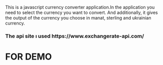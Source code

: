 This is a javascript currency converter application.In the application you need to select the currency you want to convert. And additionally, it gives the output of the currency you choose in manat, sterling and ukrainian currency.


<h3>The api site ı used https://www.exchangerate-api.com/<h3>



<h1>FOR DEMO</h1>
<h2></h2>
